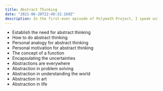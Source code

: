 ```yaml
---
title: Abstract Thinking
date: "2021-06-20T22:40:32.169Z"
description: In the first-ever episode of Polymath Project, I speak with Srijith who is currently an UX Engineer at Google and in his past avatar worked with Adobe, GoJek, and also co-founded the popular bootstrapped startup - Typito, an online video editor product. We speak about his professional journey till now, his learnings, technology and startups in general.
---
```


- Establish the need for abstract thinking
- How to do abstract thinking
- Personal analogy for abstract thinking
- Personal motivation for abstract thinking
- The concept of a function
- Encapsulating the uncertainties
- Abstractions are everywhere
- Abstraction in problem solving
- Abstraction in understanding the world
- Abstraction in art
- Abstraction in life
